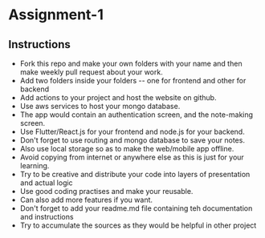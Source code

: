 # Assignment-1

## Instructions
 - Fork this repo and make your own folders with your name and then make weekly pull request about your work.
 - Add two folders inside your folders -- one for frontend and other for backend
 - Add actions to your project and host the website on github.
 - Use aws services to host your mongo database.
 - The app would contain an authentication screen, and the note-making screen.
 - Use Flutter/React.js for your frontend and node.js for your backend.
 - Don't forget to use routing and mongo database to save your notes.
 - Also use local storage so as to make the web/mobile app offline.
 - Avoid copying from internet or anywhere else as this is just for your learning.
 - Try to be creative and distribute your code into layers of presentation and actual logic
 - Use good coding practises and make your reusable.
 - Can also add more features if you want.
 - Don't forget to add your readme.md file containing teh documentation and instructions
 - Try to accumulate the sources as they would be helpful in other project
